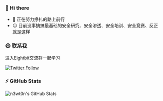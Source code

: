 ### 👋 Hi there 

- 🔭 正在努力挣扎的路上前行
- :pensive: 目前没事搞搞最基础的安全研究、安全渗透、安全培训、安全竞赛、反正就是这样



### :smile: 联系我
进入Eightbit交流群一起学习

[![Twitter Follow](https://img.shields.io/twitter/follow/greetdawn_?color=1DA1F2&logo=twitter&style=for-the-badge)](https://twitter.com/intent/follow?original_referer=https%3A%2F%2Fgithub.com%2Fgreetdawn_&screen_name=greetdawn_)



### :zap: GitHub Stats

<img align="left" alt="n3wt0n's GitHub Stats" src="https://github-readme-stats.vercel.app/api?username=Greetdawn&show_icons=true&hide_border=true&count_private=true" />
